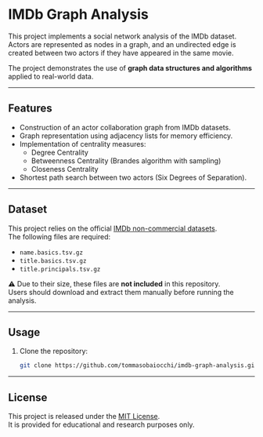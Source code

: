 # IMDb Graph Analysis

This project implements a social network analysis of the IMDb dataset.  
Actors are represented as nodes in a graph, and an undirected edge is created between two actors if they have appeared in the same movie.  

The project demonstrates the use of **graph data structures and algorithms** applied to real-world data.

---

## Features

- Construction of an actor collaboration graph from IMDb datasets.
- Graph representation using adjacency lists for memory efficiency.
- Implementation of centrality measures:
  - Degree Centrality
  - Betweenness Centrality (Brandes algorithm with sampling)
  - Closeness Centrality
- Shortest path search between two actors (Six Degrees of Separation).
---

## Dataset

This project relies on the official [IMDb non-commercial datasets](https://developer.imdb.com/non-commercial-datasets/).  
The following files are required:

- `name.basics.tsv.gz`  
- `title.basics.tsv.gz`  
- `title.principals.tsv.gz`  

⚠️ Due to their size, these files are **not included** in this repository.  
Users should download and extract them manually before running the analysis.

---

## Usage

1. Clone the repository:
   ```bash
   git clone https://github.com/tommasobaiocchi/imdb-graph-analysis.git
   ```

---

## License

This project is released under the [MIT License](LICENSE).  
It is provided for educational and research purposes only. 

